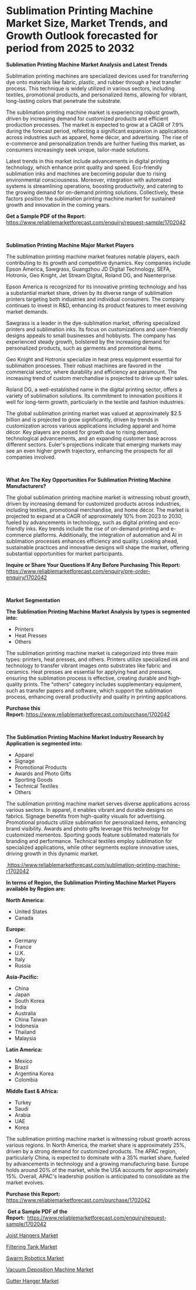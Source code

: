 <p><h1>Sublimation Printing Machine Market Size, Market Trends, and Growth Outlook forecasted for period from 2025 to 2032</h1></p><p><strong>Sublimation Printing Machine Market Analysis and Latest Trends</strong></p>
<p><p>Sublimation printing machines are specialized devices used for transferring dye onto materials like fabric, plastic, and rubber through a heat transfer process. This technique is widely utilized in various sectors, including textiles, promotional products, and personalized items, allowing for vibrant, long-lasting colors that penetrate the substrate.</p><p>The sublimation printing machine market is experiencing robust growth, driven by increasing demand for customized products and efficient production processes. The market is expected to grow at a CAGR of 7.9% during the forecast period, reflecting a significant expansion in applications across industries such as apparel, home décor, and advertising. The rise of e-commerce and personalization trends are further fueling this market, as consumers increasingly seek unique, tailor-made solutions.</p><p>Latest trends in this market include advancements in digital printing technology, which enhance print quality and speed. Eco-friendly sublimation inks and machines are becoming popular due to rising environmental consciousness. Moreover, integration with automated systems is streamlining operations, boosting productivity, and catering to the growing demand for on-demand printing solutions. Collectively, these factors position the sublimation printing machine market for sustained growth and innovation in the coming years.</p></p>
<p><strong>Get a Sample PDF of the Report:&nbsp;</strong> <a href="https://www.reliablemarketforecast.com/enquiry/request-sample/1702042?utm_campaign=1080&utm_medium=2&utm_source=Github&utm_content=ia&utm_term=09042025&utm_id=sublimation-printing-machine">https://www.reliablemarketforecast.com/enquiry/request-sample/1702042</a></p>
<p>&nbsp;</p>
<p><strong>Sublimation Printing Machine Major Market Players</strong></p>
<p><p>The sublimation printing machine market features notable players, each contributing to its growth and competitive dynamics. Key companies include Epson America, Sawgrass, Guangzhou JD Digital Technology, SEFA, Hotronix, Geo Knight, Jet Stream Digital, Roland DG, and Nsenterprise.</p><p>Epson America is recognized for its innovative printing technology and has a substantial market share, driven by its diverse range of sublimation printers targeting both industries and individual consumers. The company continues to invest in R&D, enhancing its product features to meet evolving market demands. </p><p>Sawgrass is a leader in the dye-sublimation market, offering specialized printers and sublimation inks. Its focus on customizations and user-friendly designs appeals to small businesses and hobbyists. The company has experienced steady growth, bolstered by the increasing demand for personalized products, such as garments and promotional items.</p><p>Geo Knight and Hotronix specialize in heat press equipment essential for sublimation processes. Their robust machines are favored in the commercial sector, where durability and efficiency are paramount. The increasing trend of custom merchandise is projected to drive up their sales.</p><p>Roland DG, a well-established name in the digital printing sector, offers a variety of sublimation solutions. Its commitment to innovation positions it well for long-term growth, particularly in the textile and fashion industries.</p><p>The global sublimation printing market was valued at approximately $2.5 billion and is projected to grow significantly, driven by trends in customization across various applications including apparel and home décor. Key players are poised for growth due to rising demand, technological advancements, and an expanding customer base across different sectors. Euler's projections indicate that emerging markets may see an even higher growth trajectory, enhancing the prospects for all companies involved.</p></p>
<p>&nbsp;</p>
<p><strong>What Are The Key Opportunities For Sublimation Printing Machine Manufacturers?</strong></p>
<p><p>The global sublimation printing machine market is witnessing robust growth, driven by increasing demand for customized products across industries, including textiles, promotional merchandise, and home décor. The market is projected to expand at a CAGR of approximately 10% from 2023 to 2030, fueled by advancements in technology, such as digital printing and eco-friendly inks. Key trends include the rise of on-demand printing and e-commerce platforms. Additionally, the integration of automation and AI in sublimation processes enhances efficiency and quality. Looking ahead, sustainable practices and innovative designs will shape the market, offering substantial opportunities for market participants.</p></p>
<p><strong>Inquire or Share Your Questions If Any Before Purchasing This Report:</strong> <a href="https://www.reliablemarketforecast.com/enquiry/pre-order-enquiry/1702042?utm_campaign=1080&utm_medium=2&utm_source=Github&utm_content=ia&utm_term=09042025&utm_id=sublimation-printing-machine">https://www.reliablemarketforecast.com/enquiry/pre-order-enquiry/1702042</a></p>
<p>&nbsp;</p>
<p><strong>Market Segmentation</strong></p>
<p><strong>The Sublimation Printing Machine Market Analysis by types is segmented into:</strong></p>
<p><ul><li>Printers</li><li>Heat Presses</li><li>Others</li></ul></p>
<p><p>The sublimation printing machine market is categorized into three main types: printers, heat presses, and others. Printers utilize specialized ink and technology to transfer vibrant images onto substrates like fabric and ceramics. Heat presses are essential for applying heat and pressure, ensuring the sublimation process is effective, creating durable and high-quality prints. The "others" category includes supplementary equipment, such as transfer papers and software, which support the sublimation process, enhancing overall productivity and quality in printing applications.</p></p>
<p><strong>Purchase this Report:&nbsp;</strong><a href="https://www.reliablemarketforecast.com/purchase/1702042?utm_campaign=1080&utm_medium=2&utm_source=Github&utm_content=ia&utm_term=09042025&utm_id=sublimation-printing-machine">https://www.reliablemarketforecast.com/purchase/1702042</a></p>
<p>&nbsp;</p>
<p><strong>The Sublimation Printing Machine Market Industry Research by Application is segmented into:</strong></p>
<p><ul><li>Apparel</li><li>Signage</li><li>Promotional Products</li><li>Awards and Photo Gifts</li><li>Sporting Goods</li><li>Technical Textiles</li><li>Others</li></ul></p>
<p><p>The sublimation printing machine market serves diverse applications across various sectors. In apparel, it enables vibrant and durable designs on fabrics. Signage benefits from high-quality visuals for advertising. Promotional products utilize sublimation for personalized items, enhancing brand visibility. Awards and photo gifts leverage this technology for customized mementos. Sporting goods feature sublimated materials for branding and performance. Technical textiles employ sublimation for specialized applications, while other segments explore innovative uses, driving growth in this dynamic market.</p></p>
<p><a href="https://www.reliablemarketforecast.com/sublimation-printing-machine-r1702042?utm_campaign=1080&utm_medium=2&utm_source=Github&utm_content=ia&utm_term=09042025&utm_id=sublimation-printing-machine">&nbsp;https://www.reliablemarketforecast.com/sublimation-printing-machine-r1702042</a></p>
<p><strong>In terms of Region, the Sublimation Printing Machine Market Players available by Region are:</strong></p>
<p>
    <p> <strong> North America: </strong>
        <ul>
            <li>United States</li>
            <li>Canada</li>
        </ul>
        </p> 
    <p> <strong> Europe: </strong>
        <ul>
            <li>Germany</li>
            <li>France</li>
            <li>U.K.</li>
            <li>Italy</li>
            <li>Russia</li>
        </ul>
        </p> 
    <p> <strong> Asia-Pacific: </strong>
        <ul>
            <li>China</li>
            <li>Japan</li>
            <li>South Korea</li>
            <li>India</li>
            <li>Australia</li>
            <li>China Taiwan</li>
            <li>Indonesia</li>
            <li>Thailand</li>
            <li>Malaysia</li>
        </ul>
        </p> 
    <p> <strong> Latin America: </strong>
        <ul>
            <li>Mexico</li>
            <li>Brazil</li>
            <li>Argentina Korea</li>
            <li>Colombia</li>
        </ul>
        </p> 
    <p> <strong> Middle East & Africa: </strong>
        <ul>
            <li>Turkey</li>
            <li>Saudi</li>
            <li>Arabia</li>
            <li>UAE</li>
            <li>Korea</li>
        </ul>
    </p>
    </p>
<p><p>The sublimation printing machine market is witnessing robust growth across various regions. In North America, the market share is approximately 25%, driven by a strong demand for customized products. The APAC region, particularly China, is expected to dominate with a 35% market share, fueled by advancements in technology and a growing manufacturing base. Europe holds around 20% of the market, while the USA accounts for approximately 15%. Overall, APAC's leadership position is anticipated to consolidate as the market evolves.</p></p>
<p><strong>Purchase this Report: </strong><a href="https://www.reliablemarketforecast.com/purchase/1702042?utm_campaign=1080&utm_medium=2&utm_source=Github&utm_content=ia&utm_term=09042025&utm_id=sublimation-printing-machine">https://www.reliablemarketforecast.com/purchase/1702042</a></p>
<p>&nbsp;<strong>Get a Sample PDF of the Report:&nbsp;&nbsp;</strong><a href="https://www.reliablemarketforecast.com/enquiry/request-sample/1702042?utm_campaign=1080&utm_medium=2&utm_source=Github&utm_content=ia&utm_term=09042025&utm_id=sublimation-printing-machine">https://www.reliablemarketforecast.com/enquiry/request-sample/1702042</a></p>
<p><strong></strong></p>
<p><p><a href="https://github.com/ardgenoud/Market-Research-Report-List-1/blob/main/joist-hangers-market.md?utm_campaign=1080&utm_medium=2&utm_source=Github&utm_content=ia&utm_term=09042025&utm_id=sublimation-printing-machine">Joist Hangers Market</a></p><p><a href="https://github.com/airitaursela/Market-Research-Report-List-1/blob/main/filtering-tank-market.md?utm_campaign=1080&utm_medium=2&utm_source=Github&utm_content=ia&utm_term=09042025&utm_id=sublimation-printing-machine">Filtering Tank Market</a></p><p><a href="https://github.com/benasjuettk3/Market-Research-Report-List-1/blob/main/swarm-robotics-market.md?utm_campaign=1080&utm_medium=2&utm_source=Github&utm_content=ia&utm_term=09042025&utm_id=sublimation-printing-machine">Swarm Robotics Market</a></p><p><a href="https://github.com/cingozascard/Market-Research-Report-List-1/blob/main/vacuum-deposition-machine-market.md?utm_campaign=1080&utm_medium=2&utm_source=Github&utm_content=ia&utm_term=09042025&utm_id=sublimation-printing-machine">Vacuum Deposition Machine Market</a></p><p><a href="https://github.com/gauldvikerm6/Market-Research-Report-List-1/blob/main/gutter-hanger-market.md?utm_campaign=1080&utm_medium=2&utm_source=Github&utm_content=ia&utm_term=09042025&utm_id=sublimation-printing-machine">Gutter Hanger Market</a></p></p>